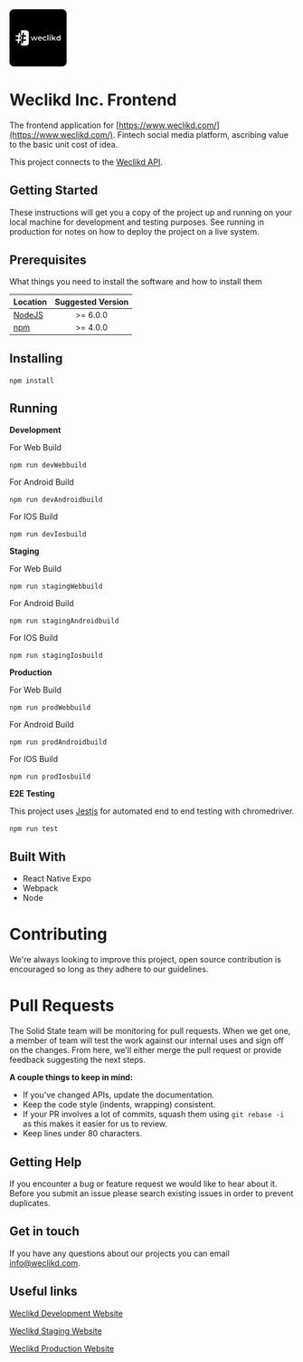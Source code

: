 <img width="20%" src="./assets/icon.png"/>

# Weclikd Inc. Frontend

The frontend application for [https://www.weclikd.com/](https://www.weclikd.com/). Fintech social media platform, ascribing value to the basic unit cost of idea.

This project connects to the [Weclikd API](https://github.com/weclikd/Janus).

## Getting Started

These instructions will get you a copy of the project up and running on your local machine for development and testing purposes. See running in production for notes on how to deploy the project on a live system.

## Prerequisites

What things you need to install the software and how to install them


| Location                                                     | Suggested Version       |
| -------------                                                |:-------------:|
| <a href="https://nodejs.org/en/">NodeJS</a>                     | >= 6.0.0 | 
| <a href="https://nodejs.org/en/">npm</a>                        | >= 4.0.0 | 


## Installing

```
npm install

```

## Running

**Development**

For Web Build

```
npm run devWebbuild

```

For Android Build

```
npm run devAndroidbuild

```

For IOS Build

```
npm run devIosbuild

```

**Staging**

For Web Build

```
npm run stagingWebbuild

```

For Android Build

```
npm run stagingAndroidbuild

```

For IOS Build

```
npm run stagingIosbuild

```

**Production**

For Web Build

```
npm run prodWebbuild

```

For Android Build

```
npm run prodAndroidbuild

```

For IOS Build

```
npm run prodIosbuild

```

**E2E Testing**

This project uses [Jestjs](https://jestjs.io/) for automated end to end testing with chromedriver.

```
npm run test

```

## Built With
- React Native Expo
- Webpack
- Node

# Contributing
We're always looking to improve this project, open source contribution is encouraged so long as they adhere to our guidelines.

# Pull Requests

The Solid State team will be monitoring for pull requests. When we get one, a member of team will test the work against our internal uses and sign off on the changes. From here, we'll either merge the pull request or provide feedback suggesting the next steps.

**A couple things to keep in mind:**

 - If you've changed APIs, update the documentation.
 - Keep the code style (indents, wrapping) consistent.
 - If your PR involves a lot of commits, squash them using ```git rebase -i``` as this makes it easier for us to review.
 - Keep lines under 80 characters.

## Getting Help

If you encounter a bug or feature request we would like to hear about it. Before you submit an issue please search existing issues in order to prevent duplicates. 

## Get in touch

If you have any questions about our projects you can email <a href="mailto:info@weclikd.com">info@weclikd.com</a>.

## Useful links

[Weclikd Development Website](https://electric-block-241402.appspot.com/)

[Weclikd Staging Website](https://www.weclikd-beta.com/)

[Weclikd Production Website](https://weclikd-prod.firebaseapp.com/)
